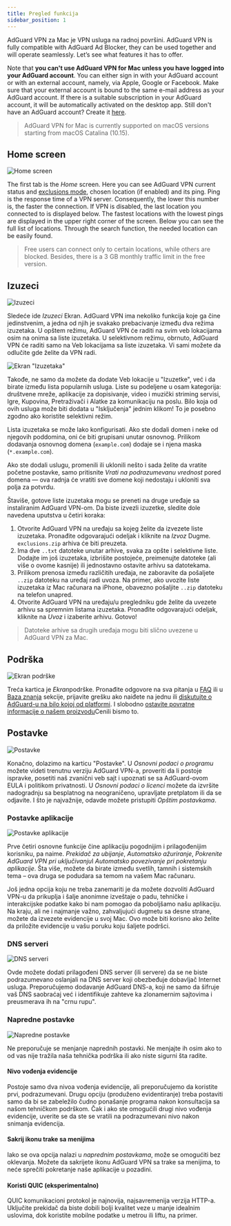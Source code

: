 ```yaml
---
title: Pregled funkcija
sidebar_position: 1
---
```


AdGuard VPN za Mac je VPN usluga na radnoj površini. AdGuard VPN is fully compatible with AdGuard Ad Blocker, they can be used together and will operate seamlessly. Let’s see what features it has to offer.

Note that **you can't use AdGuard VPN for Mac unless you have logged into your AdGuard account**. You can either sign in with your AdGuard account or with an external account, namely, via Apple, Google or Facebook. Make sure that your external account is bound to the same e-mail address as your AdGuard account. If there is a suitable subscription in your AdGuard account, it will be automatically activated on the desktop app. Still don't have an AdGuard account? Create it [here](https://auth.adguard.com/registration.html).

> AdGuard VPN for Mac is currently supported on macOS versions starting from macOS Catalina (10.15).

## Home screen

![Home screen](https://cdn.adguardvpn.com/content/kb/vpn/mac/main_en.png)

The first tab is the *Home* screen. Here you can see AdGuard VPN current status and [exclusions mode](#exclusions), chosen location (if enabled) and its ping. Ping is the response time of a VPN server. Consequently, the lower this number is, the faster the connection. If VPN is disabled, the last location you connected to is displayed below. The fastest locations with the lowest pings are displayed in the upper right corner of the screen. Below you can see the full list of locations. Through the search function, the needed location can be easily found.

> Free users can connect only to certain locations, while others are blocked. Besides, there is a 3 GB monthly traffic limit in the free version.

## Izuzeci

![Izuzeci](https://cdn.adguardvpn.com/content/kb/vpn/mac/exclusions_en.png)

Sledeće ide *Izuzeci* Ekran. AdGuard VPN ima nekoliko funkcija koje ga čine jedinstvenim, a jedna od njih je svakako prebacivanje između dva režima izuzetaka. U opštem režimu, AdGuard VPN će raditi na svim veb lokacijama osim na onima sa liste izuzetaka. U selektivnom režimu, obrnuto, AdGuard VPN će raditi samo na Veb lokacijama sa liste izuzetaka. Vi sami možete da odlučite gde želite da VPN radi.

![Ekran "Izuzetaka"](https://cdn.adguardvpn.com/content/kb/vpn/mac/services_en.png)

Takođe, ne samo da možete da dodate Veb lokacije u "Izuzetke", već i da birate između lista popularnih usluga. Liste su podeljene u osam kategorija: društvene mreže, aplikacije za dopisivanje, video i muzički striming servisi, Igre, Kupovina, Pretraživači i Alatke za komunikaciju na poslu. Bilo koja od ovih usluga može biti dodata u "Isključenja" jednim klikom! To je posebno zgodno ako koristite selektivni režim.

Lista izuzetaka se može lako konfigurisati. Ako ste dodali domen i neke od njegovih poddomina, oni će biti grupisani unutar osnovnog. Prilikom dodavanja osnovnog domena (`example.com`) dodaje se i njena maska (`*.example.com`).

Ako ste dodali uslugu, promenili ili uklonili nešto i sada želite da vratite početne postavke, samo pritisnite *Vrati na podrazumevanu vrednost* pored domena — ova radnja će vratiti sve domene koji nedostaju i ukloniti sva polja za potvrdu.

Štaviše, gotove liste izuzetaka mogu se preneti na druge uređaje sa instaliranim AdGuard VPN-om. Da biste izvezli izuzetke, sledite dole navedena uputstva u četiri koraka:

1. Otvorite AdGuard VPN na uređaju sa kojeg želite da izvezete liste izuzetaka. Pronađite odgovarajući odeljak i kliknite na *Izvoz* Dugme. `exclusions.zip` arhiva će biti preuzeta.
2. Ima dve `..txt` datoteke unutar arhive, svaka za opšte i selektivne liste. Dodajte im još izuzetaka, izbrišite postojeće, preimenujte datoteke (ali više o ovome kasnije) ili jednostavno ostavite arhivu sa datotekama.
3. Prilikom prenosa između različitih uređaja, ne zaboravite da pošaljete `..zip` datoteku na uređaj radi uvoza. Na primer, ako uvozite liste izuzetaka iz Mac računara na iPhone, obavezno pošaljite `..zip` datoteku na telefon unapred.
4. Otvorite AdGuard VPN na uređaju/u pregledniku gde želite da uvezete arhivu sa spremnim listama izuzetaka. Pronađite odgovarajući odeljak, kliknite na *Uvoz* i izaberite arhivu. Gotovo!

> Datoteke arhive sa drugih uređaja mogu biti slično uvezene u AdGuard VPN za Mac.

## Podrška

![Ekran podrške](https://cdn.adguardvpn.com/content/kb/vpn/mac/support_en.png)

Treća kartica je *Ekran*podrške. Pronađite odgovore na sva pitanja u [FAQ](https://adguard-vpn.com/welcome.html#faq) ili u [Baza znanja](/intro.md) sekcije, prijavite grešku ako naiđete na jednu ili [diskutujte o AdGuard-u na bilo kojoj od platformi](https://adguard.com/discuss.html). I slobodno [ostavite povratne informacije o našem proizvodu](https://surveys.adguard.com/vpn_mac/form.html)Cenili bismo to.

## Postavke

![Postavke](https://cdn.adguardvpn.com/content/kb/vpn/mac/settings_en.png)

Konačno, dolazimo na karticu "Postavke". U *Osnovni podaci o programu* možete videti trenutnu verziju AdGuard VPN-a, proveriti da li postoje ispravke, posetiti naš zvanični veb sajt i upoznati se sa AdGuard-ovom EULA i politikom privatnosti. U *Osnovni podaci o licenci* možete da izvršite nadogradnju sa besplatnog na neograničeno, upravljate pretplatom ili da se odjavite. I što je najvažnije, odavde možete pristupiti *Opštim postavkama*.

### Postavke aplikacije

![Postavke aplikacije](https://cdn.adguardvpn.com/content/kb/vpn/mac/general-settings_en.png)

Prve četiri osnovne funkcije čine aplikaciju pogodnijim i prilagođenijim korisniku, pa naime. *Prekidač za ubijanje*, *Automatsko ažuriranje*, *Pokrenite AdGuard VPN pri uključivanju*I *Automatsko povezivanje pri pokretanju aplikacije*. Šta više, možete da birate između svetlih, tamnih i sistemskih tema – ova druga se podudara sa temom na vašem Mac računaru.

Još jedna opcija koju ne treba zanemariti je da možete dozvoliti AdGuard VPN-u da prikuplja i šalje anonimne izveštaje o padu, tehničke i interakcijske podatke kako bi nam pomogao da poboljšamo našu aplikaciju. Na kraju, ali ne i najmanje važno, zahvaljujući dugmetu sa desne strane, možete da izvezete evidencije u svoj Mac. Ovo može biti korisno ako želite da priložite evidencije u vašu poruku koju šaljete podršci.

### DNS serveri

![DNS serveri](https://cdn.adguardvpn.com/content/kb/vpn/mac/dns_en.png)

Ovde možete dodati prilagođeni DNS server (ili servere) da se ne biste podrazumevano oslanjali na DNS server koji obezbeđuje dobavljač Internet usluga. Preporučujemo dodavanje AdGuard DNS-a, koji ne samo da šifruje vaš DNS saobraćaj već i identifikuje zahteve ka zlonamernim sajtovima i preusmerava ih na "crnu rupu".

### Napredne postavke

![Napredne postavke](https://cdn.adguardvpn.com/content/kb/vpn/mac/advanced-settings_en.png)

Ne preporučuje se menjanje naprednih postavki. Ne menjajte ih osim ako to od vas nije tražila naša tehnička podrška ili ako niste sigurni šta radite.

#### Nivo vođenja evidencije
Postoje samo dva nivoa vođenja evidencije, ali preporučujemo da koristite prvi, podrazumevani. Drugu opciju (produženo evidentiranje) treba postaviti samo da bi se zabeležilo čudno ponašanje programa nakon konsultacija sa našom tehničkom podrškom. Čak i ako ste omogućili drugi nivo vođenja evidencije, uverite se da ste se vratili na podrazumevani nivo nakon snimanja evidencija.

#### Sakrij ikonu trake sa menijima
Iako se ova opcija nalazi u *naprednim postavkama*, može se omogućiti bez oklevanja. Možete da sakrijete ikonu AdGuard VPN sa trake sa menijima, to neće sprečiti pokretanje naše aplikacije u pozadini.

#### Koristi QUIC (eksperimentalno)

QUIC komunikacioni protokol je najnovija, najsavremenija verzija HTTP-a. Uključite prekidač da biste dobili bolji kvalitet veze u manje idealnim uslovima, dok koristite mobilne podatke u metrou ili liftu, na primer.
